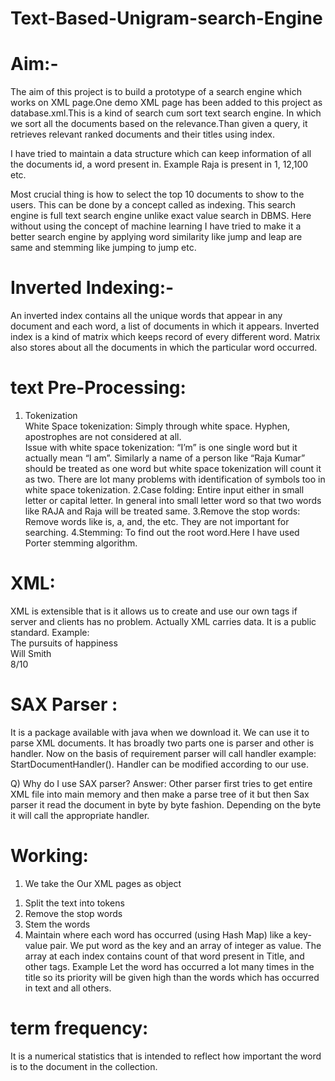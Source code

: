 # Text-Based-Unigram-search-Engine
# Aim:-
The aim of this project is to build a prototype of a search engine which works on XML page.One demo XML page has been added to this project as database.xml.This is a kind of search cum sort text search engine. In which we sort all the documents based on the relevance.Than given a query, it retrieves relevant ranked documents and their titles using index. 

I have tried to maintain a data structure which can keep information of all the documents id, a word present in. Example Raja is present in 1, 12,100 etc.

Most crucial thing is how to select the top 10 documents to show to the users. This can be done by a concept called as indexing.
This search engine is full text search engine unlike exact value search in DBMS. Here without using the concept of machine learning I have tried to make it a better search engine by applying word similarity like jump and leap are same and stemming like jumping to jump etc.

# Inverted Indexing:- 
An inverted index contains all the unique words that appear in any document and each word, a list of documents in which it appears. Inverted index is a kind of matrix which keeps record of every different word. Matrix also stores about all the documents in which the particular word occurred.

# text Pre-Processing:
1. Tokenization  
White Space tokenization: Simply through white space. Hyphen, apostrophes are not considered at all.  
Issue with white space tokenization: “I’m” is one single word but it actually mean “I am”. Similarly a name of a person like “Raja Kumar” should be treated as one word but white space tokenization will count it as two. There are lot many problems with identification of symbols too in white space tokenization.
2.Case folding: Entire input either in small letter or capital letter. In general into small letter word so that two words like RAJA and Raja will be treated same.
3.Remove the stop words: Remove words like is, a, and, the etc. They are not important for searching. 
4.Stemming: To find out the root word.Here I have used Porter stemming algorithm.
 
# XML: 
XML is extensible that is it allows us to create and use our own tags if server and clients has no problem. Actually XML carries data. It is a public standard.
Example: 
<Movie>       
  <Name> The  pursuits of happiness</Name>       
  <Actor> Will Smith </Actor>        
  <Rating> 8/10 </Rating> 
</Movie>

#  SAX Parser :
It is a package available with java when we download it. We can use it to parse XML documents. It has broadly two parts one is parser and other is handler. Now on the basis of requirement parser will call handler example: StartDocumentHandler(). Handler can be modified according to our use.
 
 Q) Why do I use SAX parser? 
 Answer: Other parser first tries to get entire XML file into main memory and then make a parse tree of it but then Sax parser it read the document in byte by byte fashion. Depending on the byte it will call the appropriate handler.
 
 # Working: 
 1. We take the Our XML pages as object  
 1) Split the text into tokens 
 2) Remove the stop words 
 3) Stem the words 
 4) Maintain where each word has occurred (using Hash Map) like a key-value pair.
 We put word as the key and an array of integer as value. The array at each index contains count of that word present in Title, and other tags.
 Example Let the word has occurred a lot many times in the title so its priority will be given high than the words which has occurred in text and all others.
 
  # term frequency:
  It is a numerical statistics that is intended to reflect how important the word is to the document in the collection.
  
  

